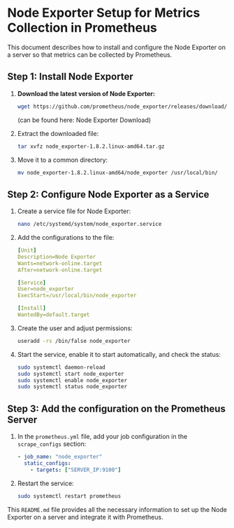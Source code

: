 # Node Exporter Setup for Metrics Collection in Prometheus

This document describes how to install and configure the Node Exporter on a server so that metrics can be collected by Prometheus.

## Step 1: Install Node Exporter

1. **Download the latest version of Node Exporter:**
    
    ```bash
    wget https://github.com/prometheus/node_exporter/releases/download/v1.8.2/node_exporter-1.8.2.linux-amd64.tar.gz
    
    ```
    
    (can be found here: Node Exporter Download)
    
2. Extract the downloaded file:
    
    ```bash
    tar xvfz node_exporter-1.8.2.linux-amd64.tar.gz
    ```
    

1. Move it to a common directory:

    
    ```bash
    mv node_exporter-1.8.2.linux-amd64/node_exporter /usr/local/bin/
    ```
    

## Step 2: Configure Node Exporter as a Service

1. Create a service file for Node Exporter:
    
    ```bash
    nano /etc/systemd/system/node_exporter.service
    ```
    

2. Add the configurations to the file:

   ```yaml
   [Unit]
   Description=Node Exporter
   Wants=network-online.target
   After=network-online.target

   [Service]
   User=node_exporter
   ExecStart=/usr/local/bin/node_exporter

   [Install]
   WantedBy=default.target
   ```

1. Create the user and adjust permissions:
    
    ```bash
    useradd -rs /bin/false node_exporter
    ```
    

1. Start the service, enable it to start automatically, and check the status:
    
    ```bash
    sudo systemctl daemon-reload
    sudo systemctl start node_exporter
    sudo systemctl enable node_exporter
    sudo systemctl status node_exporter
    ```
    

## Step 3: Add the configuration on the Prometheus Server

1. In the `prometheus.yml` file, add your job configuration in the `scrape_configs` section:
    
    ```yaml
    - job_name: "node_exporter"
      static_configs:
        - targets: ["SERVER_IP:9100"]
    ```
    

1. Restart the service:
    
    ```bash
    sudo systemctl restart prometheus
    ```
    

This `README.md` file provides all the necessary information to set up the Node Exporter on a server and integrate it with Prometheus.

